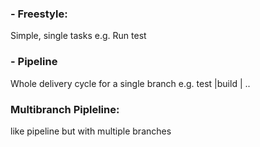### - Freestyle:
Simple, single tasks
e.g. Run test

### - Pipeline
Whole delivery cycle for a single branch
e.g. test |build | ..

### Multibranch Pipleline:
like pipeline but with multiple branches
